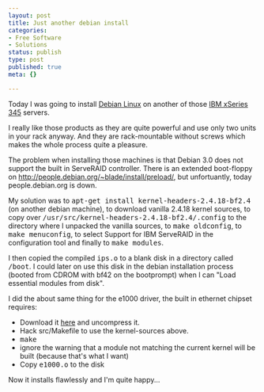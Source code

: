 ```yaml
---
layout: post
title: Just another debian install
categories:
- Free Software
- Solutions
status: publish
type: post
published: true
meta: {}

---
```

Today I was going to install <a href="http://www.debian.org">Debian Linux</a> on another of those <a href="http://www-132.ibm.com/webapp/wcs/stores/servlet/CategoryDisplay?catalogId=-840&storeId=1&categoryId=2559454&langId=-1&dualCurrId=73">IBM xSeries 345</a> servers.

I really like those products as they are quite powerful and use only two units in your rack anyway. And they are rack-mountable without screws which makes the whole process quite a pleasure.

The problem when installing those machines is that Debian 3.0 does not support the built in ServeRAID controller. There is an extended boot-floppy on <a href="http://people.debian.org/~blade/install/preload/">http://people.debian.org/~blade/install/preload/</a>, but unfortuantly, today people.debian.org is down.

My solution was to <tt>apt-get install kernel-headers-2.4.18-bf2.4</tt> (on another debian machine), to download vanilla 2.4.18 kernel sources, to copy over <tt>/usr/src/kernel-headers-2.4.18-bf2.4/.config</tt> to the directory where I unpacked the vanilla sources, to <tt>make oldconfig</tt>, to <tt>make menuconfig</tt>, to select Support for IBM ServeRAID in the configuration tool and finally to <tt>make modules</tt>.

I then copied the compiled <tt>ips.o</tt> to a blank disk in a directory called <tt>/boot</tt>. I could later on use this disk in the debian installation process (booted from CDROM with bf42 on the bootprompt) when I can "Load essential modules from disk".

I did the about same thing for the e1000 driver, the built in ethernet chipset requires:
<ul>
 <li>Download it <a href="ftp://aiedownload.intel.com/df-support/2897/eng/e1000-5.1.13.tar.gz">here</a> and uncompress it.
 <li>Hack src/Makefile to use the kernel-sources above.
 <li><tt>make</tt>
 <li>ignore the warning that a module not matching the current kernel will be built (because that's what I want)
 <li>Copy <tt>e1000.o</tt> to the disk
</ul>

Now it installs flawlessly and I'm quite happy...
